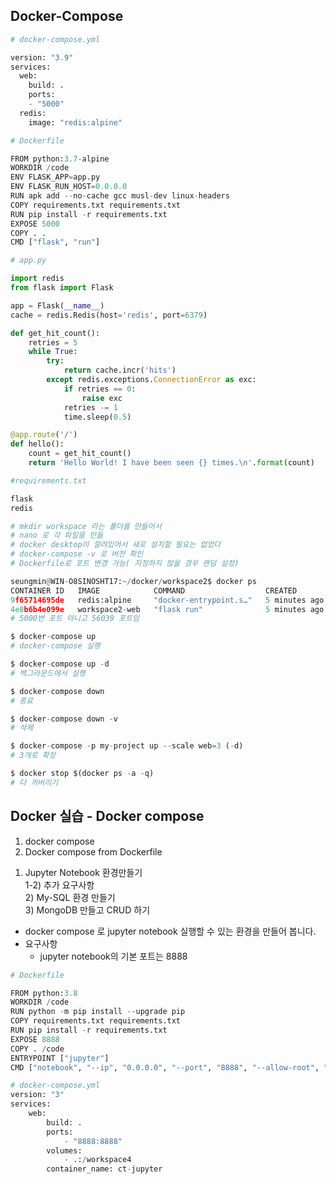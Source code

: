 ## Docker-Compose
```Python
# docker-compose.yml

version: "3.9"
services:
  web:
    build: .
    ports:
    - "5000"
  redis:
    image: "redis:alpine"
```
```Python
# Dockerfile

FROM python:3.7-alpine
WORKDIR /code
ENV FLASK_APP=app.py
ENV FLASK_RUN_HOST=0.0.0.0
RUN apk add --no-cache gcc musl-dev linux-headers
COPY requirements.txt requirements.txt
RUN pip install -r requirements.txt
EXPOSE 5000
COPY . .
CMD ["flask", "run"]
```
```Python
# app.py

import redis
from flask import Flask

app = Flask(__name__)
cache = redis.Redis(host='redis', port=6379)

def get_hit_count():
    retries = 5
    while True:
        try:
            return cache.incr('hits')
        except redis.exceptions.ConnectionError as exc:
            if retries == 0:
                raise exc
            retries -= 1
            time.sleep(0.5)

@app.route('/')
def hello():
    count = get_hit_count()
    return 'Hello World! I have been seen {} times.\n'.format(count)
```
```Python
#requirements.txt

flask
redis
```
```Python
# mkdir workspace 라는 폴더를 만들어서
# nano 로 각 파일을 만듦
# docker desktop이 깔려있어서 새로 설치할 필요는 없었다
# docker-compose -v 로 버전 확인
# Dockerfile로 포트 변경 가능( 지정하지 않을 경우 랜덤 설정)
```
```Python
seungmin@WIN-O8SINOSHT17:~/docker/workspace2$ docker ps
CONTAINER ID   IMAGE            COMMAND                  CREATED         STATUS          PORTS                     NAMES
9f65714695de   redis:alpine     "docker-entrypoint.s…"   5 minutes ago   Up 10 seconds   6379/tcp                  workspace2-redis-1
4e8b6b4e099e   workspace2-web   "flask run"              5 minutes ago   Up 10 seconds   0.0.0.0:56039->5000/tcp   workspace2-web-1
# 5000번 포트 아니고 56039 포트임
```
```Python
$ docker-compose up
# docker-compose 실행

$ docker-compose up -d
# 백그라운드에서 실행

$ docker-compose down
# 종료

$ docker-compose down -v
# 삭제

$ docker-compose -p my-project up --scale web=3 (-d)
# 3개로 확장

$ docker stop $(docker ps -a -q)
# 다 꺼버리기
```

## Docker 실습 - Docker compose
1. docker compose  
2. Docker compose from Dockerfile  
1) Jupyter Notebook   환경만들기  
  1-2) 추가 요구사항   
    2) My-SQL 환경 만들기  
    3) MongoDB 만들고 CRUD 하기  

* docker compose 로 jupyter notebook 실행할 수 있는 환경을 만들어 봅니다.
* 요구사항
  * jupyter notebook의 기본 포트는 8888

```Python
# Dockerfile

FROM python:3.8
WORKDIR /code
RUN python -m pip install --upgrade pip
COPY requirements.txt requirements.txt
RUN pip install -r requirements.txt
EXPOSE 8888
COPY . /code
ENTRYPOINT ["jupyter"]
CMD ["notebook", "--ip", "0.0.0.0", "--port", "8888", "--allow-root", "--NotebookApp.token='password'"]
```
```Python
# docker-compose.yml
version: "3"
services:
    web:
        build: .
        ports:
            - "8888:8888"
        volumes:
            - .:/workspace4
        container_name: ct-jupyter
```
